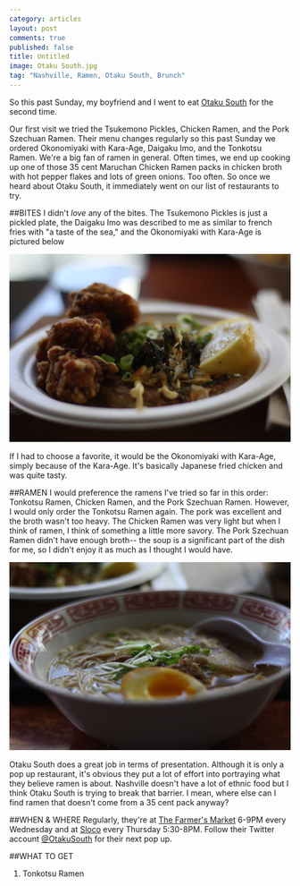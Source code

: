 ```yaml
---
category: articles
layout: post
comments: true
published: false
title: Untitled
image: Otaku South.jpg
tag: "Nashville, Ramen, Otaku South, Brunch"
---
```


So this past Sunday, my boyfriend and I went to eat [Otaku South](http://otakusouth.com) for the second time. 

Our first visit we tried the Tsukemono Pickles, Chicken Ramen, and the Pork Szechuan Ramen. Their menu changes regularly so this past Sunday we ordered Okonomiyaki with Kara-Age, Daigaku Imo, and the Tonkotsu Ramen. We're a big fan of ramen in general. Often times, we end up cooking up one of those 35 cent Maruchan Chicken Ramen packs in chicken broth with hot pepper flakes and lots of green onions. Too often. So once we heard about Otaku South, it immediately went on our list of restaurants to try. 

##BITES
I didn't _love_ any of the bites. The Tsukemono Pickles is just a pickled plate, the Daigaku Imo was described to me as similar to french fries with "a taste of the sea," and the Okonomiyaki with Kara-Age is pictured below

![Kara-Age](/images/IMG_8830.JPG)

If I had to choose a favorite, it would be the Okonomiyaki with Kara-Age, simply because of the Kara-Age. It's basically Japanese fried chicken and was quite tasty.

##RAMEN
I would preference the ramens I've tried so far in this order: Tonkotsu Ramen, Chicken Ramen, and the Pork Szechuan Ramen. However, I would only order the Tonkotsu Ramen again. The pork was excellent and the broth wasn't too heavy. The Chicken Ramen was very light but when I think of ramen, I think of something a little more savory. The Pork Szechuan Ramen didn't have enough broth-- the soup is a significant part of the dish for me, so I didn't enjoy it as much as I thought I would have. 

![Tonkotsu](/images/IMG_8828.JPG)

Otaku South does a great job in terms of presentation. Although it is only a pop up restaurant, it's obvious they put a lot of effort into portraying what they believe ramen is about. Nashville doesn't have a lot of ethnic food but I think Otaku South is trying to break that barrier. I mean, where else can I find ramen that doesn't come from a 35 cent pack anyway?

##WHEN & WHERE
Regularly, they're at [The Farmer's Market](http://nashvillefarmersmarket.org) 6-9PM every Wednesday and at [Sloco](https://slocolocal.com) every Thursday 5:30-8PM. 
Follow their Twitter account [@OtakuSouth](https://twitter.com/OtakuSouth) for their next pop up. 

##WHAT TO GET
1. Tonkotsu Ramen


